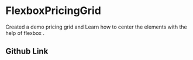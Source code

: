 # FlexboxPricingGrid

Created a demo pricing grid and Learn how to center the elements with the help of flexbox .

## Github Link

